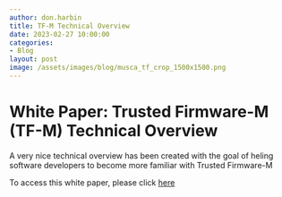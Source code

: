 ```yaml
---
author: don.harbin
title: TF-M Technical Overview
date: 2023-02-27 10:00:00
categories:
- Blog
layout: post
image: /assets/images/blog/musca_tf_crop_1500x1500.png
---
```


**White Paper: Trusted Firmware-M (TF-M) Technical Overview**
=============================================================

A very nice technical overview has been created with the goal of heling software developers to become more familiar with Trusted Firmware-M

To access this white paper, please click [here](/docs/TrustedFirmware-MTechnicalOverviewQ1-2023.pdf)

